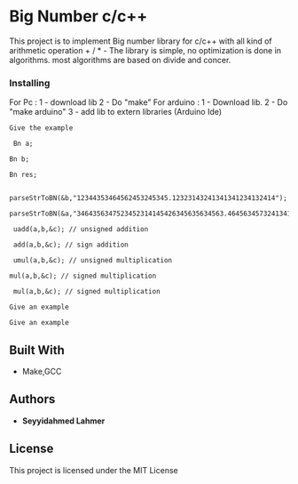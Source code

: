 # Big Number c/c++

This project is to implement Big number library for c/c++ with all kind of arithmetic operation + / * -
The library is simple, no optimization is done in algorithms.
most algorithms are based on divide and concer.
### Installing
For Pc : 
1 - download lib
2 - Do "make"
For arduino : 
1 - Download lib.
2 - Do "make arduino"
3 - add lib to extern libraries (Arduino Ide)

```
Give the example
```
```
 Bn a;
```

```
Bn b;
```

```
Bn res;
```

```
 parseStrToBN(&b,"12344353464562453245345.12323143241341341234132414");
```

```
parseStrToBN(&a,"3464356347523452314145426345635634563.464563457324134123412341320201032412304");
```

```
 uadd(a,b,&c); // unsigned addition
```

```
 add(a,b,&c); // sign addition
```

```
 umul(a,b,&c); // unsigned multiplication
 ```

 ```
 mul(a,b,&c); // signed multiplication
```


 
```
 mul(a,b,&c); // signed multiplication
```


```
Give an example
```

```
Give an example
```


## Built With

* Make,GCC 



## Authors

* **Seyyidahmed Lahmer**


## License

This project is licensed under the MIT License 



